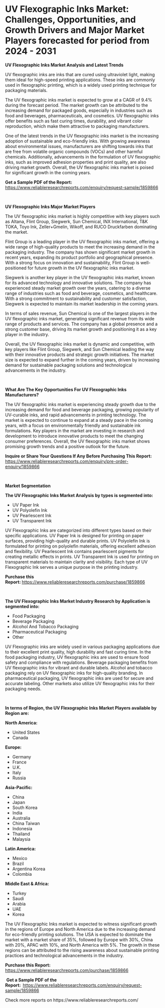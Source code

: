 <p><h1>UV Flexographic Inks Market: Challenges, Opportunities, and Growth Drivers and Major Market Players forecasted for period from 2024 - 2031</h1></p><p><strong>UV Flexographic Inks Market Analysis and Latest Trends</strong></p>
<p><p>UV flexographic inks are inks that are cured using ultraviolet light, making them ideal for high-speed printing applications. These inks are commonly used in flexographic printing, which is a widely used printing technique for packaging materials.</p><p>The UV flexographic inks market is expected to grow at a CAGR of 9.4% during the forecast period. The market growth can be attributed to the increasing demand for packaged goods, especially in industries such as food and beverages, pharmaceuticals, and cosmetics. UV flexographic inks offer benefits such as fast curing times, durability, and vibrant color reproduction, which make them attractive to packaging manufacturers.</p><p>One of the latest trends in the UV flexographic inks market is the increasing adoption of sustainable and eco-friendly inks. With growing awareness about environmental issues, manufacturers are shifting towards inks that are free from volatile organic compounds (VOCs) and other harmful chemicals. Additionally, advancements in the formulation of UV flexographic inks, such as improved adhesion properties and print quality, are also driving market growth. Overall, the UV flexographic inks market is poised for significant growth in the coming years.</p></p>
<p><strong>Get a Sample PDF of the Report:&nbsp;</strong> <a href="https://www.reliableresearchreports.com/enquiry/request-sample/1859866">https://www.reliableresearchreports.com/enquiry/request-sample/1859866</a></p>
<p>&nbsp;</p>
<p><strong>UV Flexographic Inks Major Market Players</strong></p>
<p><p>The UV flexographic inks market is highly competitive with key players such as Altana, Flint Group, Siegwerk, Sun Chemical, INX International, T&K TOKA, Toyo Ink, Zeller+Gmelin, Wikoff, and RUCO Druckfarben dominating the market.</p><p>Flint Group is a leading player in the UV flexographic inks market, offering a wide range of high-quality products to meet the increasing demand in the packaging industry. The company has shown significant market growth in recent years, expanding its product portfolio and geographical presence. With a strong focus on innovation and sustainability, Flint Group is well-positioned for future growth in the UV flexographic inks market.</p><p>Siegwerk is another key player in the UV flexographic inks market, known for its advanced technology and innovative solutions. The company has experienced steady market growth over the years, catering to a diverse range of industries such as food and beverage, cosmetics, and healthcare. With a strong commitment to sustainability and customer satisfaction, Siegwerk is expected to maintain its market leadership in the coming years.</p><p>In terms of sales revenue, Sun Chemical is one of the largest players in the UV flexographic inks market, generating significant revenue from its wide range of products and services. The company has a global presence and a strong customer base, driving its market growth and positioning it as a key player in the industry.</p><p>Overall, the UV flexographic inks market is dynamic and competitive, with key players like Flint Group, Siegwerk, and Sun Chemical leading the way with their innovative products and strategic growth initiatives. The market size is expected to expand further in the coming years, driven by increasing demand for sustainable packaging solutions and technological advancements in the industry.</p></p>
<p>&nbsp;</p>
<p><strong>What Are The Key Opportunities For UV Flexographic Inks Manufacturers?</strong></p>
<p><p>The UV flexographic inks market is experiencing steady growth due to the increasing demand for food and beverage packaging, growing popularity of UV-curable inks, and rapid advancements in printing technology. The market is expected to continue to expand at a steady pace in the coming years, with a focus on environmentally friendly and sustainable ink formulations. Key players in the market are investing in research and development to introduce innovative products to meet the changing consumer preferences. Overall, the UV flexographic inks market shows promising growth trends and a positive outlook for the future.</p></p>
<p><strong>Inquire or Share Your Questions If Any Before Purchasing This Report:</strong> <a href="https://www.reliableresearchreports.com/enquiry/pre-order-enquiry/1859866">https://www.reliableresearchreports.com/enquiry/pre-order-enquiry/1859866</a></p>
<p>&nbsp;</p>
<p><strong>Market Segmentation</strong></p>
<p><strong>The UV Flexographic Inks Market Analysis by types is segmented into:</strong></p>
<p><ul><li>UV Paper Ink</li><li>UV Polyolefin Ink</li><li>UV Pearlescent Ink</li><li>UV Transparent Ink</li></ul></p>
<p><p>UV Flexographic Inks are categorized into different types based on their specific applications. UV Paper Ink is designed for printing on paper surfaces, providing high-quality and durable prints. UV Polyolefin Ink is formulated for printing on polyolefin materials, offering excellent adhesion and flexibility. UV Pearlescent Ink contains pearlescent pigments for creating metallic effects in prints. UV Transparent Ink is used for printing on transparent materials to maintain clarity and visibility. Each type of UV Flexographic Ink serves a unique purpose in the printing industry.</p></p>
<p><strong>Purchase this Report:&nbsp;</strong><a href="https://www.reliableresearchreports.com/purchase/1859866">https://www.reliableresearchreports.com/purchase/1859866</a></p>
<p>&nbsp;</p>
<p><strong>The UV Flexographic Inks Market Industry Research by Application is segmented into:</strong></p>
<p><ul><li>Food Packaging</li><li>Beverage Packaging</li><li>Alcohol And Tobacco Packaging</li><li>Pharmaceutical Packaging</li><li>Other</li></ul></p>
<p><p>UV Flexographic inks are widely used in various packaging applications due to their excellent print quality, high durability and fast curing time. In the food packaging industry, UV flexographic inks are used to ensure food safety and compliance with regulations. Beverage packaging benefits from UV flexographic inks for vibrant and durable labels. Alcohol and tobacco packaging rely on UV flexographic inks for high-quality branding. In pharmaceutical packaging, UV flexographic inks are used for secure and accurate labeling. Other markets also utilize UV flexographic inks for their packaging needs.</p></p>
<p>&nbsp;</p>
<p><strong>In terms of Region, the UV Flexographic Inks Market Players available by Region are:</strong></p>
<p>
    <p> <strong> North America: </strong>
        <ul>
            <li>United States</li>
            <li>Canada</li>
        </ul>
        </p> 
    <p> <strong> Europe: </strong>
        <ul>
            <li>Germany</li>
            <li>France</li>
            <li>U.K.</li>
            <li>Italy</li>
            <li>Russia</li>
        </ul>
        </p> 
    <p> <strong> Asia-Pacific: </strong>
        <ul>
            <li>China</li>
            <li>Japan</li>
            <li>South Korea</li>
            <li>India</li>
            <li>Australia</li>
            <li>China Taiwan</li>
            <li>Indonesia</li>
            <li>Thailand</li>
            <li>Malaysia</li>
        </ul>
        </p> 
    <p> <strong> Latin America: </strong>
        <ul>
            <li>Mexico</li>
            <li>Brazil</li>
            <li>Argentina Korea</li>
            <li>Colombia</li>
        </ul>
        </p> 
    <p> <strong> Middle East & Africa: </strong>
        <ul>
            <li>Turkey</li>
            <li>Saudi</li>
            <li>Arabia</li>
            <li>UAE</li>
            <li>Korea</li>
        </ul>
    </p>
    </p>
<p><p>The UV Flexographic Inks market is expected to witness significant growth in the regions of Europe and North America due to the increasing demand for eco-friendly printing solutions. The USA is expected to dominate the market with a market share of 35%, followed by Europe with 30%, China with 20%, APAC with 10%, and North America with 5%. The growth in these regions can be attributed to the rising awareness about sustainable printing practices and technological advancements in the industry.</p></p>
<p><strong>Purchase this Report: </strong><a href="https://www.reliableresearchreports.com/purchase/1859866">https://www.reliableresearchreports.com/purchase/1859866</a></p>
<p>&nbsp;<strong>Get a Sample PDF of the Report:&nbsp;&nbsp;</strong><a href="https://www.reliableresearchreports.com/enquiry/request-sample/1859866">https://www.reliableresearchreports.com/enquiry/request-sample/1859866</a></p>
<p><strong></strong></p>
<p>Check more reports on https://www.reliableresearchreports.com/</p>